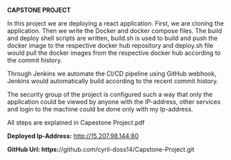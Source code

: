 **CAPSTONE PROJECT**

In this project we are deploying a react application. First, we are cloning the application. Then we write the Docker and docker compose files. The build and deploy shell scripts are written, build.sh is used to build and push the docker image to the respective docker hub repository and deploy.sh file would pull the docker images from the respective docker hub according to the commit history.

Through Jenkins we automate the CI/CD pipeline using GitHub webhook, Jenkins would automatically build according to the recent commit history.

The security group of the project is configured such a way that only the application could be viewed by anyone with the IP-address, other services and login to the machine could be done only with my Ip-address.

All steps are explained in Capestone Project.pdf

**Deployed Ip-Address:** http://15.207.98.144:80

**GitHub Url: https:**//github.com/cyril-doss14/Capstone-Project.git

